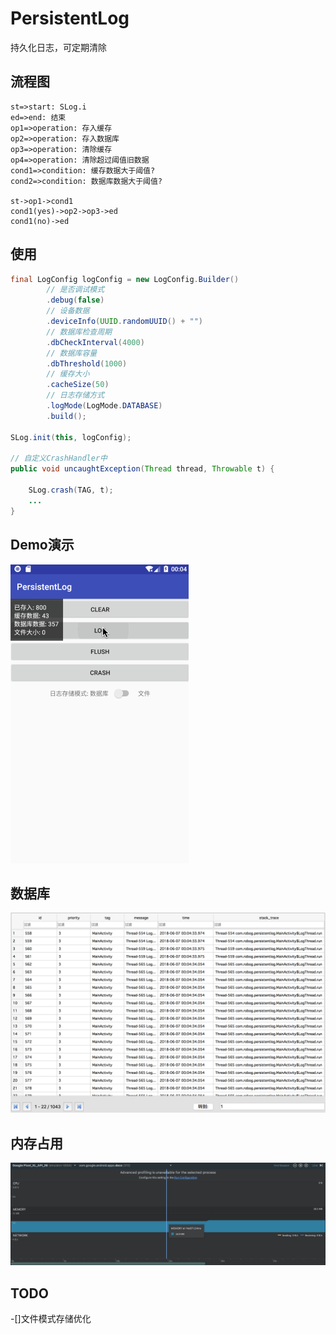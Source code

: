 # PersistentLog
持久化日志，可定期清除

流程图
---
```flow
st=>start: SLog.i
ed=>end: 结束
op1=>operation: 存入缓存
op2=>operation: 存入数据库
op3=>operation: 清除缓存
op4=>operation: 清除超过阈值旧数据
cond1=>condition: 缓存数据大于阈值?
cond2=>condition: 数据库数据大于阈值?

st->op1->cond1
cond1(yes)->op2->op3->ed
cond1(no)->ed
```

使用
---
```java
final LogConfig logConfig = new LogConfig.Builder()
        // 是否调试模式
        .debug(false)
        // 设备数据
        .deviceInfo(UUID.randomUUID() + "")
        // 数据库检查周期
        .dbCheckInterval(4000)
        // 数据库容量
        .dbThreshold(1000)
        // 缓存大小
        .cacheSize(50)
        // 日志存储方式
        .logMode(LogMode.DATABASE)
        .build();

SLog.init(this, logConfig);

// 自定义CrashHandler中
public void uncaughtException(Thread thread, Throwable t) {

    SLog.crash(TAG, t);
    ...
}
```

Demo演示
------

![image](https://github.com/XingdongYu/PersistentLog/blob/master/art/sample.gif)

数据库
---

![image](https://github.com/XingdongYu/PersistentLog/blob/master/art/database.png)

内存占用
---

![image](https://github.com/XingdongYu/PersistentLog/blob/master/art/memory.png)

TODO
---
-[]文件模式存储优化
